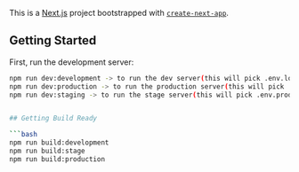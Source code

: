 This is a [Next.js](https://nextjs.org/) project bootstrapped with [`create-next-app`](https://github.com/vercel/next.js/tree/canary/packages/create-next-app).## Getting StartedFirst, run the development server:````bashnpm run dev:development -> to run the dev server(this will pick .env.local)npm run dev:production -> to run the production server(this will pick .env.stage)npm run dev:staging -> to run the stage server(this will pick .env.prod)## Getting Build Ready```bashnpm run build:developmentnpm run build:stagenpm run build:production````